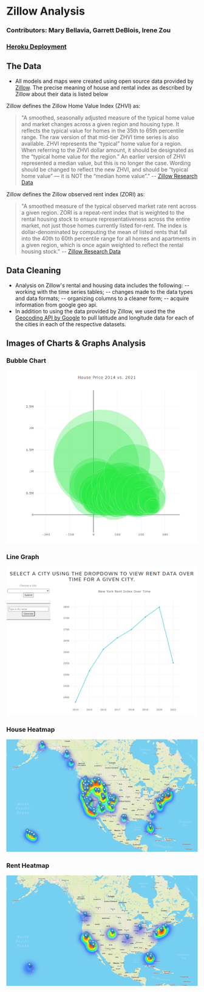 # Zillow Analysis
### Contributors: Mary Bellavia, Garrett DeBlois, Irene Zou
### [Heroku Deployment](https://zillow-analysis.herokuapp.com/)

## The Data
* All models and maps were created using open source data provided by [Zillow](https://www.zillow.com/research/data/). The precise meaning of house and rental index as described by Zillow about their data is listed below

Zillow defines the Zillow Home Value Index (ZHVI) as:
> "A smoothed, seasonally adjusted measure of the typical home value and market changes across a given region and housing type. It reflects the typical value for homes in the 35th to 65th percentile range. The raw version of that mid-tier ZHVI time series is also available.
> ZHVI represents the “typical” home value for a region. When referring to the ZHVI dollar amount, it should be designated as the “typical home value for the region.” An earlier version of ZHVI represented a median value, but this is no longer the case. Wording should be changed to reflect the new ZHVI, and should be “typical home value” — it is NOT the “median home value”."
-- [Zillow Research Data](https://www.zillow.com/research/data/)

Zillow defines the Zillow observed rent index (ZORI) as:
>"A smoothed measure of the typical observed market rate rent across a given region. ZORI is a repeat-rent index that is weighted to the rental housing stock to ensure representativeness across the entire market, not just those homes currently listed for-rent. The index is dollar-denominated by computing the mean of listed rents that fall into the 40th to 60th percentile range for all homes and apartments in a given region, which is once again weighted to reflect the rental housing stock."
-- [Zillow Research Data](https://www.zillow.com/research/data/)

## Data Cleaning
* Analysis on Zillow's rental and housing data includes the following:
-- working with the time series tables;
-- changes made to the data types and data formats;
-- organizing columns to a cleaner form;
-- acquire information from google geo api.
* In addition to using the data provided by Zillow, we used the the [Geocoding API by Google](https://developers.google.com/maps/documentation/geocoding/start) to pull latitude and longitude data for each of the cities in each of the respective datasets.

## Images of Charts & Graphs Analysis
### Bubble Chart
![Bubble Chart](static/images/garrett_graph.PNG)
### Line Graph
![Bubble Chart](static/images/mary_graph.PNG)
### House Heatmap
![Bubble Chart](static/images/house_heatmap.PNG)
### Rent Heatmap
![Bubble Chart](static/images/rent_heatmap.PNG)
